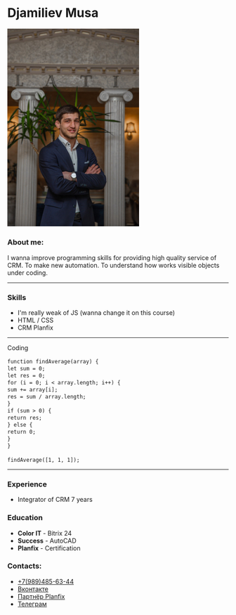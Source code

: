 # Djamiliev Musa

<img src="musa.jpg" width="300">

### About me:

I wanna improve programming skills for providing high quality service of CRM. To make new automation. To understand how works visible objects under coding.

---

### Skills

- I'm really weak of JS (wanna change it on this course)
- HTML / CSS
- CRM Planfix

---

Coding

```
function findAverage(array) {
let sum = 0;
let res = 0;
for (i = 0; i < array.length; i++) {
sum += array[i];
res = sum / array.length;
}
if (sum > 0) {
return res;
} else {
return 0;
}
}

findAverage([1, 1, 1]);

```

---

### Experience

- Integrator of CRM 7 years

### Education

- **Color IT** - Bitrix 24
- **Success** - AutoCAD
- **Planfix** - Certification

### Contacts:

- [+7(989)485-63-44](адрес "tel:79894856344")
- [Вконтакте](адрес "vk.com/musashkaaa")
- [Партнёр Planfix](адрес "https://planfix.ru/ourpartners/?partner=190")
- [Телеграм](адрес "@musa_djamiliev")
